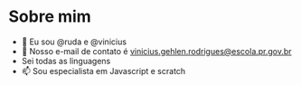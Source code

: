 # Sobre mim
- 👀 Eu sou @ruda e @vinicius
- 🌱 Nosso e-mail de contato é vinicius.gehlen.rodrigues@escola.pr.gov.br
- Sei todas as linguagens
- 📫 Sou especialista em Javascript e scratch

<!---
vinicius-ruda/vinicius-ruda is a ✨ special ✨ repository because its `README.md` (this file) appears on your GitHub profile.
You can click the Preview link to take a look at your changes.
--->
